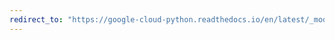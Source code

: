 ```yaml
---
redirect_to: "https://google-cloud-python.readthedocs.io/en/latest/_modules/google/cloud/spanner_admin_database_v1.html"
---
```

